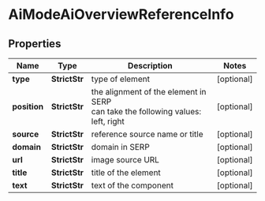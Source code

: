 # AiModeAiOverviewReferenceInfo


## Properties

| Name | Type | Description | Notes |
|------------ | ------------- | ------------- | -------------|
**type** | **StrictStr** | type of element |[optional]|
**position** | **StrictStr** | the alignment of the element in SERP<br>can take the following values:<br>left, right |[optional]|
**source** | **StrictStr** | reference source name or title |[optional]|
**domain** | **StrictStr** | domain in SERP |[optional]|
**url** | **StrictStr** | image source URL |[optional]|
**title** | **StrictStr** | title of the element |[optional]|
**text** | **StrictStr** | text of the component |[optional]|